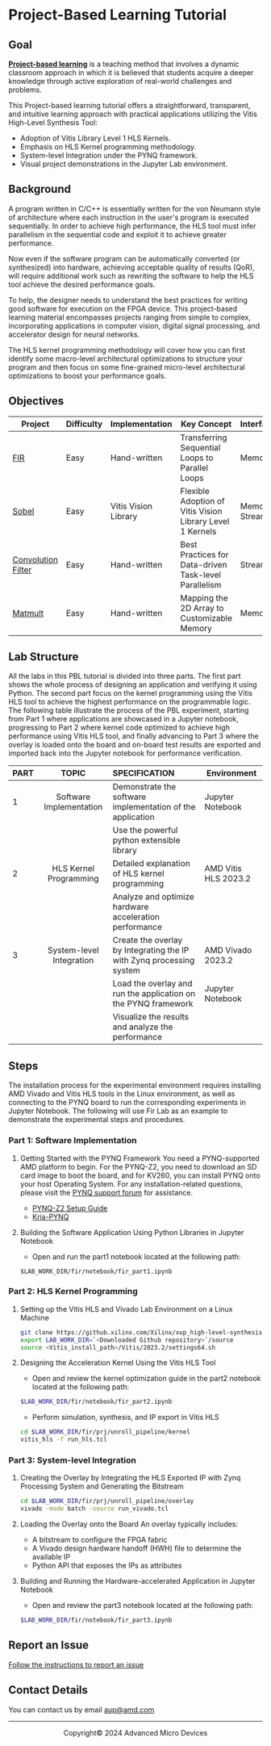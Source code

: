 # Project-Based Learning Tutorial

## Goal

**[Project-based learning](https://en.wikipedia.org/wiki/Project-based_learning)** is a teaching method that involves a dynamic classroom approach in which it is believed that students acquire a deeper knowledge through active exploration of real-world challenges and problems.

This Project-based learning tutorial offers a straightforward, transparent, and intuitive learning approach with practical applications utilizing the Vitis High-Level Synthesis Tool:

* Adoption of Vitis Library Level 1 HLS Kernels.
* Emphasis on HLS Kernel programming methodology.
* System-level Integration under the PYNQ framework.
* Visual project demonstrations in the Jupyter Lab environment.

## Background

A program written in C/C++ is essentially written for the von Neumann style of architecture where each instruction in the user's program is executed sequentially. In order to achieve high performance, the HLS tool must infer parallelism in the sequential code and exploit it to achieve greater performance.

Now even if the software program can be automatically converted (or synthesized) into hardware, achieving acceptable quality of results (QoR), will require additional work such as rewriting the software to help the HLS tool achieve the desired performance goals.

To help, the designer needs to understand the best practices for writing good software for execution on the FPGA device. This project-based learning material encompasses projects ranging from simple to complex, incorporating applications in computer vision, digital signal processing, and accelerator design for neural networks.

The HLS kernel programming methodology will cover how you can first identify some macro-level architectural optimizations to structure your program and then focus on some fine-grained micro-level architectural optimizations to boost your performance goals.

## Objectives

| Project                                                                                                                  | Difficulty | Implementation       | Key Concept                                               | Interface           | Board         |
| ------------------------------------------------------------------------------------------------------------------------ | ---------- | -------------------- | --------------------------------------------------------- | ------------------- | ------------- |
| [FIR](https://github.com/Xilinx/xup_high_level_synthesis_design_flow/blob/main/source/fir/readme.md)                        | Easy       | Hand-written         | Transferring Sequential Loops to Parallel Loops           | Memory              | PYNQ-Z2/KV260 |
| [Sobel](https://github.com/Xilinx/xup_high_level_synthesis_design_flow/blob/main/source/sobel/readme.md)                    | Easy       | Vitis Vision Library | Flexible Adoption of Vitis Vision Library Level 1 Kernels | Memory/<br />Stream | PYNQ-Z2/KV260 |
| [Convolution Filter](https://github.com/Xilinx/xup_high_level_synthesis_design_flow/blob/main/source/conv_filter/readme.md) | Easy       | Hand-written         | Best Practices for Data-driven Task-level Parallelism     | Stream              | PYNQ-Z2/KV260 |
| [Matmult](https://github.com/Xilinx/xup_high_level_synthesis_design_flow/blob/main/source/matmult/readme.md)                | Easy       | Hand-written         | Mapping the 2D Array to Customizable Memory               | Memory              | PYNQ-Z2/KV260 |

## Lab Structure

All the labs in this PBL tutorial is divided into three parts. The first part shows the whole process of designing an application and verifying it using Python. The second part focus on the kernel programming using the Vitis HLS tool to achieve the highest performance on the programmable logic. The following table  illustrate the process of the PBL experiment, starting from Part 1 where applications are showcased in a Jupyter notebook, progressing to Part 2 where kernel code optimized to achieve high performance using Vitis HLS tool, and finally advancing to Part 3 where the overlay is loaded onto the board and on-board test results are exported and imported back into the Jupyter notebook for performance verification.

| PART |          TOPIC          | SPECIFICATION                                                         | Environment          |
| ---- | :----------------------: | :-------------------------------------------------------------------- | -------------------- |
| 1    | Software Implementation | Demonstrate the software implementation of the application            | Jupyter Notebook     |
|      |                          | Use the powerful python extensible library                           |                      |
| 2    |  HLS Kernel Programming  | Detailed explanation of HLS kernel programming                        | AMD Vitis HLS 2023.2 |
|      |                          | Analyze and optimize hardware acceleration performance                |                      |
| 3    | System-level Integration | Create the overlay by Integrating the IP with Zynq processing system | AMD Vivado 2023.2    |
|      |                          | Load the overlay and run the application on the PYNQ framework        | Jupyter Notebook     |
|      |                          | Visualize the results and analyze the performance                     |                      |

## Steps

The installation process for the experimental environment requires installing AMD Vivado and Vitis HLS tools in the Linux environment, as well as connecting to the PYNQ board to run the corresponding experiments in Jupyter Notebook. The following will use Fir Lab as an example to demonstrate the experimental steps and procedures.

### Part 1: Software Implementation

1. Getting Started with the PYNQ Framework
   You need a PYNQ-supported AMD platform to begin. For the PYNQ-Z2, you need to download an SD card image to boot the board, and for KV260, you can install PYNQ onto your host Operating System. For any installation-related questions, please visit the [PYNQ support forum](https://discuss.pynq.io/) for assistance.

   * [PYNQ-Z2 Setup Guide](https://pynq.readthedocs.io/en/latest/getting_started/pynq_z2_setup.html)
   * [Kria-PYNQ](http://github.com/Xilinx/Kria-PYNQ)
2. Building the Software Application Using Python Libraries in Jupyter Notebook

   * Open and run the part1 notebook located at the following path:

   ```
   $LAB_WORK_DIR/fir/notebook/fir_part1.ipynb
   ```

### Part 2: HLS Kernel Programming

1. Setting up the Vitis HLS and Vivado Lab Environment on a Linux Machine

   ```bash
   git clone https://github.xilinx.com/Xilinx/xup_high-level-synthesis-design-flow.git
   export LAB_WORK_DIR=`<Downloaded Github repository>`/source
   source <Vitis_install_path>/Vitis/2023.2/settings64.sh
   ```
2. Designing the Acceleration Kernel Using the Vitis HLS Tool

   * Open and review the kernel optimization guide in the part2 notebook located at the following path:

   ```bash
   $LAB_WORK_DIR/fir/notebook/fir_part2.ipynb
   ```

   * Perform simulation, synthesis, and IP export in Vitis HLS

   ```bash
   cd $LAB_WORK_DIR/fir/prj/unroll_pipeline/kernel
   vitis_hls -f run_hls.tcl
   ```

### Part 3: System-level Integration

1. Creating the Overlay by Integrating the HLS Exported IP with Zynq Processing System and Generating the Bitstream

   ```bash
   cd $LAB_WORK_DIR/fir/prj/unroll_pipeline/overlay
   vivado -mode batch -source run_vivado.tcl
   ```
2. Loading the Overlay onto the Board
   An overlay typically includes:

   * A bitstream to configure the FPGA fabric
   * A Vivado design hardware handoff (HWH) file to determine the available IP
   * Python API that exposes the IPs as attributes
3. Building and Running the Hardware-accelerated Application in Jupyter Notebook

   * Open and review the part3 notebook located at the following path:

   ```bash
   $LAB_WORK_DIR/fir/notebook/fir_part3.ipynb
   ```

## Report an Issue

[Follow the instructions to report an issue](docs/report_issues.md)

## Contact Details

You can contact us by email [aup@amd.com](mailto:aup@amd.com)

---

<p align="center">Copyright© 2024 Advanced Micro Devices</p>
